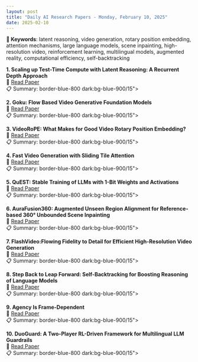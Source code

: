 ```yaml
---
layout: post
title: "Daily AI Research Papers - Monday, February 10, 2025"
date: 2025-02-10
---
```


**🔑 Keywords**: latent reasoning, video generation, rotary position embedding, attention mechanisms, large language models, scene inpainting, high-resolution video, reinforcement learning, multilingual models, augmented reality, computational efficiency, self-backtracking

**1. Scaling up Test-Time Compute with Latent Reasoning: A Recurrent Depth
  Approach**  
🔗 [Read Paper](https://huggingface.co/papers/2502.05171)  
📋 Summary: border-blue-800 dark:bg-blue-900/15">

**2. Goku: Flow Based Video Generative Foundation Models**  
🔗 [Read Paper](https://huggingface.co/papers/2502.04896)  
📋 Summary: border-blue-800 dark:bg-blue-900/15">

**3. VideoRoPE: What Makes for Good Video Rotary Position Embedding?**  
🔗 [Read Paper](https://huggingface.co/papers/2502.05173)  
📋 Summary: border-blue-800 dark:bg-blue-900/15">

**4. Fast Video Generation with Sliding Tile Attention**  
🔗 [Read Paper](https://huggingface.co/papers/2502.04507)  
📋 Summary: border-blue-800 dark:bg-blue-900/15">

**5. QuEST: Stable Training of LLMs with 1-Bit Weights and Activations**  
🔗 [Read Paper](https://huggingface.co/papers/2502.05003)  
📋 Summary: border-blue-800 dark:bg-blue-900/15">

**6. AuraFusion360: Augmented Unseen Region Alignment for Reference-based
  360° Unbounded Scene Inpainting**  
🔗 [Read Paper](https://huggingface.co/papers/2502.05176)  
📋 Summary: border-blue-800 dark:bg-blue-900/15">

**7. FlashVideo:Flowing Fidelity to Detail for Efficient High-Resolution
  Video Generation**  
🔗 [Read Paper](https://huggingface.co/papers/2502.05179)  
📋 Summary: border-blue-800 dark:bg-blue-900/15">

**8. Step Back to Leap Forward: Self-Backtracking for Boosting Reasoning of
  Language Models**  
🔗 [Read Paper](https://huggingface.co/papers/2502.04404)  
📋 Summary: border-blue-800 dark:bg-blue-900/15">

**9. Agency Is Frame-Dependent**  
🔗 [Read Paper](https://huggingface.co/papers/2502.04403)  
📋 Summary: border-blue-800 dark:bg-blue-900/15">

**10. DuoGuard: A Two-Player RL-Driven Framework for Multilingual LLM
  Guardrails**  
🔗 [Read Paper](https://huggingface.co/papers/2502.05163)  
📋 Summary: border-blue-800 dark:bg-blue-900/15">
